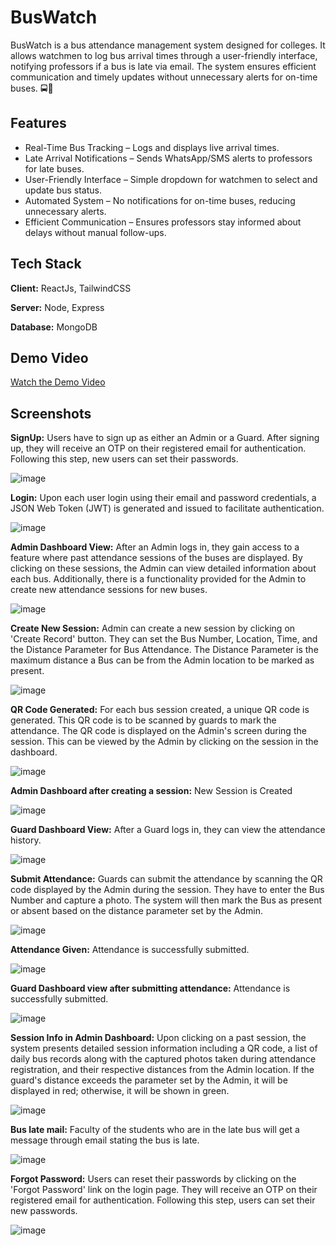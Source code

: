 
# BusWatch

 BusWatch is a bus attendance management system designed for colleges. 
 It allows watchmen to log bus arrival times through a user-friendly interface, notifying professors if a bus is late via email. The system ensures efficient communication and timely updates without unnecessary alerts for on-time buses. 🚍📡


## Features

- Real-Time Bus Tracking – Logs and displays live arrival times.
- Late Arrival Notifications – Sends WhatsApp/SMS alerts to professors for late buses.
- User-Friendly Interface – Simple dropdown for watchmen to select and update bus status.
- Automated System – No notifications for on-time buses, reducing unnecessary alerts.
- Efficient Communication – Ensures professors stay informed about delays without manual follow-ups.



## Tech Stack

**Client:** ReactJs, TailwindCSS

**Server:** Node, Express

**Database:** MongoDB


## Demo Video
<a href="https://drive.google.com/file/d/1ookbM7bEt2YEhkEH7CpLtVkrlyECrnyz/view?usp=sharing" target="_blank" rel="noopener noreferrer">Watch the Demo Video</a>


## Screenshots
**SignUp:** 
Users have to sign up as either an Admin or a Guard. After signing up, they will receive an OTP on their registered email for authentication. Following this step, new users can set their passwords.

![image](https://github.com/user-attachments/assets/bd8cc942-4f74-4809-a20b-245a52d9e2a4)



**Login:**
Upon each user login using their email and password credentials, a JSON Web Token (JWT) is generated and issued to facilitate authentication.

![image](https://github.com/user-attachments/assets/b91e7008-0840-4ae2-a1b2-419e27d2a4b8)



**Admin Dashboard View:**
After an Admin logs in, they gain access to a feature where past attendance sessions of the buses are displayed. By clicking on these sessions, the Admin can view detailed information about each bus. Additionally, there is a functionality provided for the Admin to create new attendance sessions for new buses.

![image](https://github.com/user-attachments/assets/5ddcc600-8a2e-45bf-ba5c-2a2491291abd)



**Create New Session:**
Admin can create a new session by clicking on 'Create Record' button. They can set the Bus Number, Location, Time, and the Distance Parameter for Bus Attendance. The Distance Parameter is the maximum distance a Bus can be from the Admin location to be marked as present.

![image](https://github.com/user-attachments/assets/09662055-e614-4424-b039-8aefb4757edb)



**QR Code Generated:**
For each bus session created, a unique QR code is generated. This QR code is to be scanned by guards to mark the attendance. The QR code is displayed on the Admin's screen during the session. This can be viewed by the Admin by clicking on the session in the dashboard.

![image](https://github.com/user-attachments/assets/bcb9afbb-60f3-458b-8bca-83260c7d84a1)



**Admin Dashboard after creating a session:**
New Session is Created

![image](https://github.com/user-attachments/assets/f280c1ff-55a1-4a43-bd37-860b330c2950)



**Guard Dashboard View:**
After a Guard logs in, they can view the attendance history.

![image](https://github.com/user-attachments/assets/4a5fbd81-d53d-4d9d-a89f-0aada16d7491)



**Submit Attendance:**
Guards can submit the attendance by scanning the QR code displayed by the Admin during the session. They have to enter the Bus Number and capture a photo. The system will then mark the Bus as present or absent based on the distance parameter set by the Admin.

![image](https://github.com/user-attachments/assets/36819b0d-91f7-4914-a691-ccfe7bb9da76)



**Attendance Given:**
Attendance is successfully submitted.

![image](https://github.com/user-attachments/assets/ce1db3dc-6407-43a8-9c6e-d66f4ee2fd3c)



**Guard Dashboard view after submitting attendance:**
Attendance is successfully submitted.

![image](https://github.com/user-attachments/assets/436c820b-51b1-4da8-87d4-320bca5bffc3)



**Session Info in Admin Dashboard:**
Upon clicking on a past session, the system presents detailed session information including a QR code, a list of daily bus records along with the captured photos taken during attendance registration, and their respective distances from the Admin location. If the guard's distance exceeds the parameter set by the Admin, it will be displayed in red; otherwise, it will be shown in green.

![image](https://github.com/user-attachments/assets/57048805-df49-4274-ac45-968e61f5ce81)



**Bus late mail:**
Faculty of the students who are in the late bus will get a message through email stating the bus is late.

![image](https://github.com/user-attachments/assets/5bce776f-d5f3-4612-975e-43c8f5dcd721)



**Forgot Password:**
Users can reset their passwords by clicking on the 'Forgot Password' link on the login page. They will receive an OTP on their registered email for authentication. Following this step, users can set their new passwords.

![image](https://github.com/user-attachments/assets/22a8b9b4-dad8-47dd-b9ee-697ce8f0c3bb)














